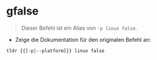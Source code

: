 # gfalse

> Dieser Befehl ist ein Alias von `-p linux false`.

- Zeige die Dokumentation für den originalen Befehl an:

`tldr {{[-p|--platform]}} linux false`
